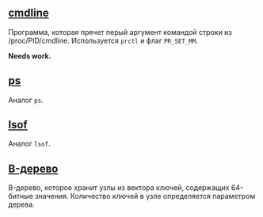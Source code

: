 ## [cmdline](cmdline "cmdline")

Программа, которая прячет перый аргумент командой строки из /proc/PID/cmdline.
Используется `prctl` и флаг `PR_SET_MM`.

**Needs work.**

## [ps](ps "Аналог ps")

Аналог `ps`.

## [lsof](lsof "Аналог lsof")

Аналог `lsof`.

## [B-дерево](b-tree)

B-дерево, которое хранит узлы из вектора ключей, содержащих 64-битные значения. Количество ключей в узле определяется параметром дерева.